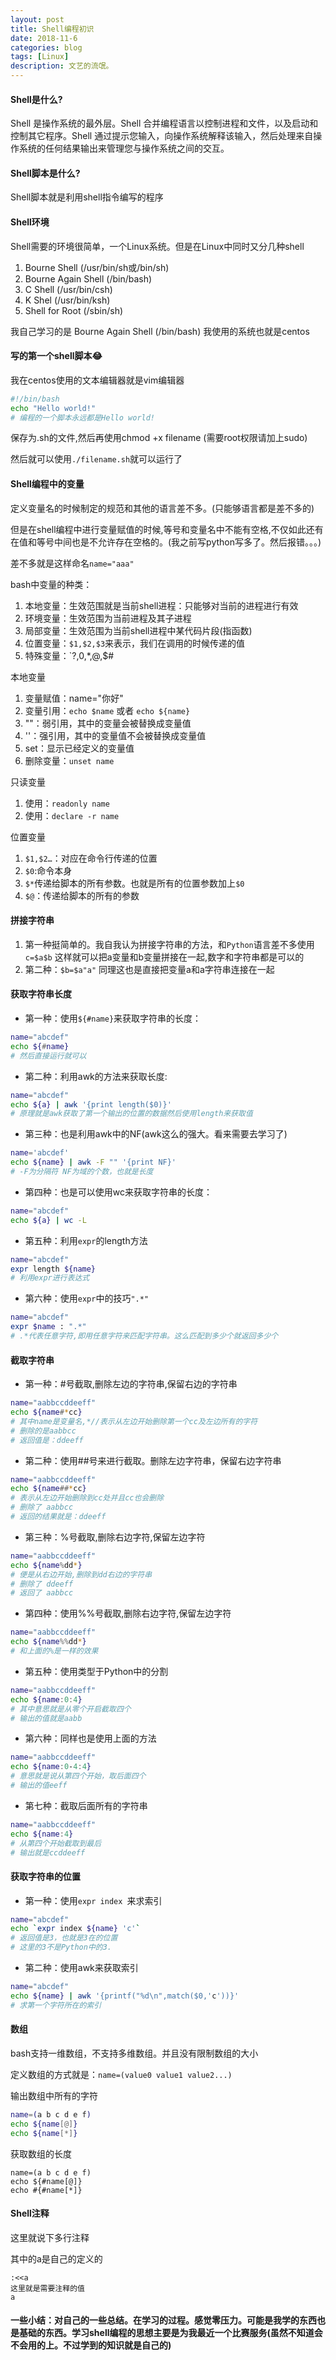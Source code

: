 ```yaml
---
layout: post
title: Shell编程初识
date: 2018-11-6
categories: blog
tags: [Linux]
description: 文艺的流氓。
---
```


#### Shell是什么?

Shell 是操作系统的最外层。Shell 合并编程语言以控制进程和文件，以及启动和控制其它程序。Shell 通过提示您输入，向操作系统解释该输入，然后处理来自操作系统的任何结果输出来管理您与操作系统之间的交互。

#### Shell脚本是什么?

Shell脚本就是利用shell指令编写的程序

#### Shell环境

Shell需要的环境很简单，一个Linux系统。但是在Linux中同时又分几种shell

1. Bourne Shell (/usr/bin/sh或/bin/sh)
2. Bourne Again Shell (/bin/bash)
3. C Shell (/usr/bin/csh)
4. K Shel (/usr/bin/ksh)
5. Shell for Root (/sbin/sh)

我自己学习的是 Bourne Again Shell (/bin/bash)  我使用的系统也就是centos

#### 写的第一个shell脚本😂

我在centos使用的文本编辑器就是vim编辑器

```bash
#!/bin/bash
echo "Hello world!"
# 编程的一个脚本永远都是Hello world!
```

保存为.sh的文件,然后再使用chmod +x filename (需要root权限请加上sudo)

然后就可以使用`./filename.sh`就可以运行了

#### Shell编程中的变量

定义变量名的时候制定的规范和其他的语言差不多。(只能够语言都是差不多的)

但是在shell编程中进行变量赋值的时候,等号和变量名中不能有空格,不仅如此还有在值和等号中间也是不允许存在空格的。(我之前写python写多了。然后报错。。。)

差不多就是这样命名`name="aaa"` 

bash中变量的种类：

1. 本地变量：生效范围就是当前shell进程：只能够对当前的进程进行有效
2. 环境变量：生效范围为当前进程及其子进程
3. 局部变量：生效范围为当前shell进程中某代码片段(指函数)
4. 位置变量：`$1,$2,$3`来表示，我们在调用的时候传递的值
5. 特殊变量：`$?,$0,$*,$@,$#

本地变量

1. 变量赋值：name="你好"
2. 变量引用：`echo $name` 或者 `echo ${name}`
3. ""：弱引用，其中的变量会被替换成变量值
4. ''：强引用，其中的变量值不会被替换成变量值
5. set：显示已经定义的变量值
6. 删除变量：`unset name`

只读变量

1. 使用：`readonly name`
2. 使用：`declare -r name`

位置变量

1. `$1,$2…`：对应在命令行传递的位置
2. `$0`:命令本身
3. `$*`传递给脚本的所有参数。也就是所有的位置参数加上`$0`
4. `$@`：传递给脚本的所有的参数

#### 拼接字符串

1. 第一种挺简单的。我自我认为拼接字符串的方法，和`Python`语言差不多使用`c=$a$b` 这样就可以把a变量和b变量拼接在一起,数字和字符串都是可以的
2. 第二种：`$b=$a"a"` 同理这也是直接把变量a和a字符串连接在一起

#### 获取字符串长度

- 第一种：使用`${#name}`来获取字符串的长度：

```bash
name="abcdef"
echo ${#name}
# 然后直接运行就可以
```

- 第二种：利用awk的方法来获取长度:

```bash
name="abcdef"
echo ${a} | awk '{print length($0)}'
# 原理就是awk获取了第一个输出的位置的数据然后使用length来获取值
```

- 第三种：也是利用awk中的NF(awk这么的强大。看来需要去学习了)

```bash
name='abcdef'
echo ${name} | awk -F "" '{print NF}'
# -F为分隔符 NF为域的个数，也就是长度
```

- 第四种：也是可以使用wc来获取字符串的长度：

```bash
name="abcdef"
echo ${a} | wc -L
```

- 第五种：利用`expr`的length方法
```bash
name="abcdef"
expr length ${name}
# 利用expr进行表达式
```
- 第六种：使用`expr`中的技巧`".*"`
```bash
name="abcdef"
expr $name : ".*"
# .*代表任意字符,即用任意字符来匹配字符串。这么匹配到多少个就返回多少个
```

#### 截取字符串

- 第一种：#号截取,删除左边的字符串,保留右边的字符串

```bash
name="aabbccddeeff"
echo ${name#*cc}
# 其中name是变量名,*//表示从左边开始删除第一个cc及左边所有的字符
# 删除的是aabbcc
# 返回值是：ddeeff
```

- 第二种：使用##号来进行截取。删除左边字符串，保留右边字符串

```bash
name="aabbccddeeff"
echo ${name##*cc}
# 表示从左边开始删除到cc处并且cc也会删除
# 删除了 aabbcc
# 返回的结果就是：ddeeff
```

- 第三种：%号截取,删除右边字符,保留左边字符

```bash
name="aabbccddeeff"
echo ${name%dd*}
# 便是从右边开始,删除到dd右边的字符串
# 删除了 ddeeff
# 返回了 aabbcc
```

- 第四种：使用%%号截取,删除右边字符,保留左边字符

```bash
name="aabbccddeeff"
echo ${name%%dd*}
# 和上面的%是一样的效果
```

- 第五种：使用类型于Python中的分割

```bash
name="aabbccddeeff"
echo ${name:0:4}
# 其中意思就是从零个开启截取四个
# 输出的值就是aabb
```

- 第六种：同样也是使用上面的方法

```bash
name="aabbccddeeff"
echo ${name:0-4:4}
# 意思就是说从第四个开始，取后面四个
# 输出的值eeff
```

- 第七种：截取后面所有的字符串

```bash
name="aabbccddeeff"
echo ${name:4}
# 从第四个开始截取到最后
# 输出就是ccddeeff
```

#### 获取字符串的位置

- 第一种：使用`expr index `来求索引

```bash
name="abcdef"
echo `expr index ${name} 'c'`
# 返回值是3，也就是3在的位置
# 这里的3不是Python中的3.
```

- 第二种：使用awk来获取索引

```bash
name="abcdef"
echo ${name} | awk '{printf("%d\n",match($0,'c'))}'
# 求第一个字符所在的索引
```

#### 数组

bash支持一维数组，不支持多维数组。并且没有限制数组的大小

定义数组的方式就是：`name=(value0 value1 value2...)`

输出数组中所有的字符

```bash
name=(a b c d e f)
echo ${name[@]}
echo ${name[*]}
```

获取数组的长度

```:american_samoa:
name=(a b c d e f)
echo ${#name[@]}
echo #{#name[*]}
```

#### Shell注释

这里就说下多行注释

其中的a是自己的定义的

```:american_samoa:
:<<a
这里就是需要注释的值
a
```

#### 一些小结：对自己的一些总结。在学习的过程。感觉零压力。可能是我学的东西也是基础的东西。学习shell编程的思想主要是为我最近一个比赛服务(虽然不知道会不会用的上。不过学到的知识就是自己的)